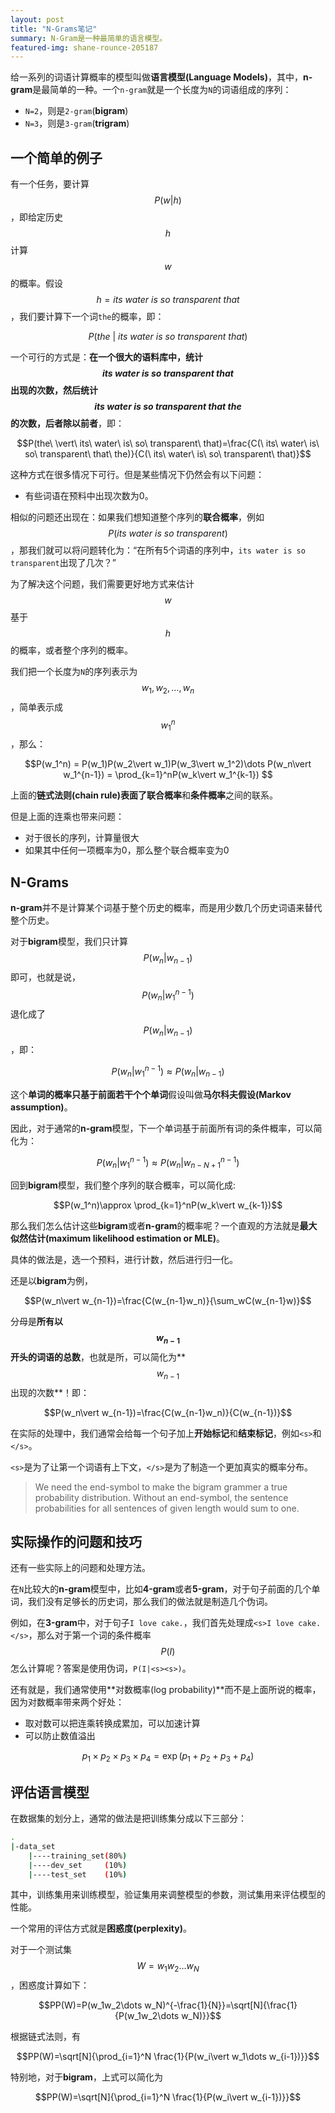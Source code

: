```yaml
---
layout: post
title: "N-Grams笔记"
summary: N-Gram是一种最简单的语言模型。
featured-img: shane-rounce-205187
---
```


给一系列的词语计算概率的模型叫做**语言模型(Language Models)**，其中，**n-gram**是最简单的一种。一个`n-gram`就是一个长度为`N`的词语组成的序列：

* `N=2`，则是`2-gram`(**bigram**)
* `N=3`，则是`3-gram`(**trigram**)

## 一个简单的例子

有一个任务，要计算$$P(w\vert h)$$，即给定历史$$h$$计算$$w$$的概率。假设$$h=its\ water\ is\ so\ transparent\ that$$，我们要计算下一个词`the`的概率，即：

$$P(the\ \vert\ its\ water\ is\ so\ transparent\ that)$$

一个可行的方式是：**在一个很大的语料库中，统计$$its\ water\ is\ so\ transparent\ that$$出现的次数，然后统计$$its\ water\ is\ so\ transparent\ that\ the$$的次数，后者除以前者**，即：

$$P(the\ \vert\ its\ water\ is\ so\ transparent\ that)=\frac{C(\ its\ water\ is\ so\ transparent\ that\ the)}{C(\ its\ water\ is\ so\ transparent\ that)}$$

这种方式在很多情况下可行。但是某些情况下仍然会有以下问题：

* 有些词语在预料中出现次数为0。

相似的问题还出现在：如果我们想知道整个序列的**联合概率**，例如$$P(its\ water\ is\ so\ transparent)$$，那我们就可以将问题转化为：“在所有5个词语的序列中，`its water is so transparent`出现了几次？”

为了解决这个问题，我们需要更好地方式来估计$$w$$基于$$h$$的概率，或者整个序列的概率。

我们把一个长度为`N`的序列表示为$$w_1,w_2,\dots,w_n$$，简单表示成$$w_1^n$$，那么：

$$P(w_1^n) = P(w_1)P(w_2\vert w_1)P(w_3\vert w_1^2)\dots P(w_n\vert w_1^{n-1}) = \prod_{k=1}^nP(w_k\vert w_1^{k-1}) $$

上面的**链式法则(chain rule)**表面了**联合概率**和**条件概率**之间的联系。

但是上面的连乘也带来问题：

* 对于很长的序列，计算量很大
* 如果其中任何一项概率为0，那么整个联合概率变为0

## N-Grams

**n-gram**并不是计算某个词基于整个历史的概率，而是用少数几个历史词语来替代整个历史。

对于**bigram**模型，我们只计算$$P(w_n\vert w_{n-1})$$即可，也就是说，$$P(w_n\vert w_1^{n-1})$$退化成了$$P(w_n\vert w_{n-1})$$，即：

$$P(w_n\vert w_1^{n-1})\approx P(w_n\vert w_{n-1})$$

这个**单词的概率只基于前面若干个个单词**假设叫做**马尔科夫假设(Markov assumption)**。

因此，对于通常的**n-gram**模型，下一个单词基于前面所有词的条件概率，可以简化为：

$$P(w_n\vert w_1^{n-1})\approx P(w_n\vert w_{n-N+1}^{n-1})$$

回到**bigram**模型，我们整个序列的联合概率，可以简化成:

$$P(w_1^n)\approx \prod_{k=1}^nP(w_k\vert w_{k-1})$$


那么我们怎么估计这些**bigram**或者**n-gram**的概率呢？一个直观的方法就是**最大似然估计(maximum likelihood estimation or MLE)**。

具体的做法是，选一个预料，进行计数，然后进行归一化。

还是以**bigram**为例，

$$P(w_n\vert w_{n-1})=\frac{C(w_{n-1}w_n)}{\sum_wC(w_{n-1}w)}$$

分母是**所有以$$w_{n-1}$$开头的词语的总数**，也就是所，可以简化为**$$w_{n-1}$$出现的次数**！即：

$$P(w_n\vert w_{n-1})=\frac{C(w_{n-1}w_n)}{C(w_{n-1})}$$

在实际的处理中，我们通常会给每一个句子加上**开始标记**和**结束标记**，例如`<s>`和`</s>`。

`<s>`是为了让第一个词语有上下文，`</s>`是为了制造一个更加真实的概率分布。
> We need the end-symbol to make the bigram grammer a true probability distribution. Without an end-symbol, the sentence probabilities for all sentences of given length would sum to one.

## 实际操作的问题和技巧

还有一些实际上的问题和处理方法。

在`N`比较大的**n-gram**模型中，比如**4-gram**或者**5-gram**，对于句子前面的几个单词，我们没有足够长的历史词，那么我们的做法就是制造几个伪词。

例如，在**3-gram**中，对于句子`I love cake.`，我们首先处理成`<s>I love cake.</s>`，那么对于第一个词的条件概率$$P(I)$$怎么计算呢？答案是使用伪词，`P(I|<s><s>)`。

还有就是，我们通常使用**对数概率(log probability)**而不是上面所说的概率，因为对数概率带来两个好处：

* 取对数可以把连乘转换成累加，可以加速计算
* 可以防止数值溢出

$$p_1\times p_2\times p_3\times p_4=\exp(p_1+p_2+p_3+p_4)$$

## 评估语言模型

在数据集的划分上，通常的做法是把训练集分成以下三部分：
```bash
.
|-data_set
    |----training_set(80%)
    |----dev_set     (10%)
    |----test_set    (10%)
```

其中，训练集用来训练模型，验证集用来调整模型的参数，测试集用来评估模型的性能。

一个常用的评估方式就是**困惑度(perplexity)**。

对于一个测试集$$W=w_1w_2\dots w_N$$，困惑度计算如下：

$$PP(W)=P(w_1w_2\dots w_N)^{-\frac{1}{N}}=\sqrt[N]{\frac{1}{P(w_1w_2\dots w_N)}}$$

根据链式法则，有

$$PP(W)=\sqrt[N]{\prod_{i=1}^N \frac{1}{P(w_i\vert w_1\dots w_{i-1})}}$$

特别地，对于**bigram**，上式可以简化为

$$PP(W)=\sqrt[N]{\prod_{i=1}^N \frac{1}{P(w_i\vert w_{i-1})}}$$

